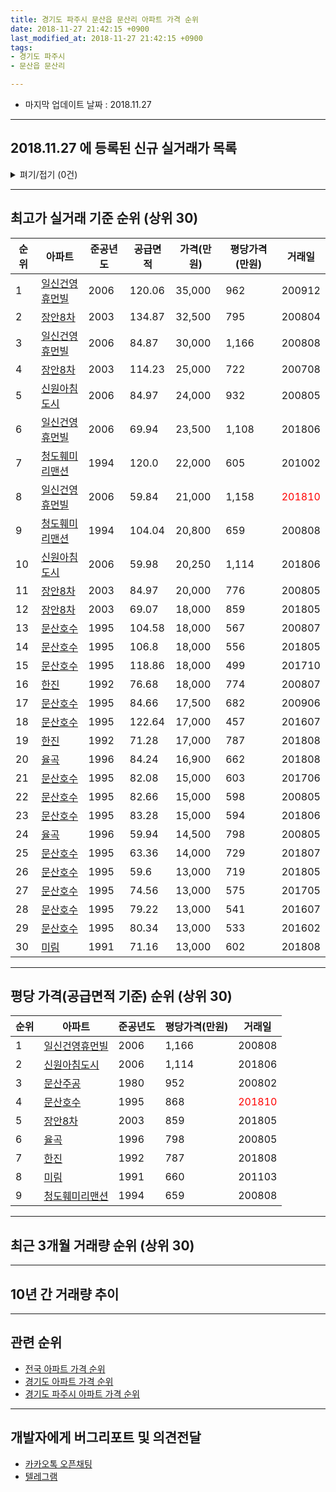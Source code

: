 ```yaml
---
title: 경기도 파주시 문산읍 문산리 아파트 가격 순위
date: 2018-11-27 21:42:15 +0900
last_modified_at: 2018-11-27 21:42:15 +0900
tags:
- 경기도 파주시
- 문산읍 문산리

---
```


* 마지막 업데이트 날짜 : 2018.11.27

---

## 2018.11.27 에 등록된 신규 실거래가 목록

<details>
<summary>펴기/접기 (0건)</summary>
<div markdown="1">

|아파트|준공년도|공급면적|가격(만원)|평당가격(만원)|거래일|
|---|---|---|---|---|---|
|없음||||||


</div>
</details>

---

## 최고가 실거래 기준 순위 (상위 30)


|순위|아파트|준공년도|공급면적|가격(만원)|평당가격(만원)|거래일|
|---|---|---|---|---|---|---|
|1|[일신건영휴먼빌](https://search.naver.com/search.naver?query=%EA%B2%BD%EA%B8%B0%EB%8F%84+%ED%8C%8C%EC%A3%BC%EC%8B%9C+%EB%AC%B8%EC%82%B0%EC%9D%8D+%EB%AC%B8%EC%82%B0%EB%A6%AC+%EC%9D%BC%EC%8B%A0%EA%B1%B4%EC%98%81%ED%9C%B4%EB%A8%BC%EB%B9%8C)|2006|120.06|35,000|962|200912|
|2|[장안8차](https://search.naver.com/search.naver?query=%EA%B2%BD%EA%B8%B0%EB%8F%84+%ED%8C%8C%EC%A3%BC%EC%8B%9C+%EB%AC%B8%EC%82%B0%EC%9D%8D+%EB%AC%B8%EC%82%B0%EB%A6%AC+%EC%9E%A5%EC%95%888%EC%B0%A8)|2003|134.87|32,500|795|200804|
|3|[일신건영휴먼빌](https://search.naver.com/search.naver?query=%EA%B2%BD%EA%B8%B0%EB%8F%84+%ED%8C%8C%EC%A3%BC%EC%8B%9C+%EB%AC%B8%EC%82%B0%EC%9D%8D+%EB%AC%B8%EC%82%B0%EB%A6%AC+%EC%9D%BC%EC%8B%A0%EA%B1%B4%EC%98%81%ED%9C%B4%EB%A8%BC%EB%B9%8C)|2006|84.87|30,000|1,166|200808|
|4|[장안8차](https://search.naver.com/search.naver?query=%EA%B2%BD%EA%B8%B0%EB%8F%84+%ED%8C%8C%EC%A3%BC%EC%8B%9C+%EB%AC%B8%EC%82%B0%EC%9D%8D+%EB%AC%B8%EC%82%B0%EB%A6%AC+%EC%9E%A5%EC%95%888%EC%B0%A8)|2003|114.23|25,000|722|200708|
|5|[신원아침도시](https://search.naver.com/search.naver?query=%EA%B2%BD%EA%B8%B0%EB%8F%84+%ED%8C%8C%EC%A3%BC%EC%8B%9C+%EB%AC%B8%EC%82%B0%EC%9D%8D+%EB%AC%B8%EC%82%B0%EB%A6%AC+%EC%8B%A0%EC%9B%90%EC%95%84%EC%B9%A8%EB%8F%84%EC%8B%9C)|2006|84.97|24,000|932|200805|
|6|[일신건영휴먼빌](https://search.naver.com/search.naver?query=%EA%B2%BD%EA%B8%B0%EB%8F%84+%ED%8C%8C%EC%A3%BC%EC%8B%9C+%EB%AC%B8%EC%82%B0%EC%9D%8D+%EB%AC%B8%EC%82%B0%EB%A6%AC+%EC%9D%BC%EC%8B%A0%EA%B1%B4%EC%98%81%ED%9C%B4%EB%A8%BC%EB%B9%8C)|2006|69.94|23,500|1,108|201806|
|7|[청도훼미리맨션](https://search.naver.com/search.naver?query=%EA%B2%BD%EA%B8%B0%EB%8F%84+%ED%8C%8C%EC%A3%BC%EC%8B%9C+%EB%AC%B8%EC%82%B0%EC%9D%8D+%EB%AC%B8%EC%82%B0%EB%A6%AC+%EC%B2%AD%EB%8F%84%ED%9B%BC%EB%AF%B8%EB%A6%AC%EB%A7%A8%EC%85%98)|1994|120.0|22,000|605|201002|
|8|[일신건영휴먼빌](https://search.naver.com/search.naver?query=%EA%B2%BD%EA%B8%B0%EB%8F%84+%ED%8C%8C%EC%A3%BC%EC%8B%9C+%EB%AC%B8%EC%82%B0%EC%9D%8D+%EB%AC%B8%EC%82%B0%EB%A6%AC+%EC%9D%BC%EC%8B%A0%EA%B1%B4%EC%98%81%ED%9C%B4%EB%A8%BC%EB%B9%8C)|2006|59.84|21,000|1,158|<span style="color:red">201810</span>|
|9|[청도훼미리맨션](https://search.naver.com/search.naver?query=%EA%B2%BD%EA%B8%B0%EB%8F%84+%ED%8C%8C%EC%A3%BC%EC%8B%9C+%EB%AC%B8%EC%82%B0%EC%9D%8D+%EB%AC%B8%EC%82%B0%EB%A6%AC+%EC%B2%AD%EB%8F%84%ED%9B%BC%EB%AF%B8%EB%A6%AC%EB%A7%A8%EC%85%98)|1994|104.04|20,800|659|200808|
|10|[신원아침도시](https://search.naver.com/search.naver?query=%EA%B2%BD%EA%B8%B0%EB%8F%84+%ED%8C%8C%EC%A3%BC%EC%8B%9C+%EB%AC%B8%EC%82%B0%EC%9D%8D+%EB%AC%B8%EC%82%B0%EB%A6%AC+%EC%8B%A0%EC%9B%90%EC%95%84%EC%B9%A8%EB%8F%84%EC%8B%9C)|2006|59.98|20,250|1,114|201806|
|11|[장안8차](https://search.naver.com/search.naver?query=%EA%B2%BD%EA%B8%B0%EB%8F%84+%ED%8C%8C%EC%A3%BC%EC%8B%9C+%EB%AC%B8%EC%82%B0%EC%9D%8D+%EB%AC%B8%EC%82%B0%EB%A6%AC+%EC%9E%A5%EC%95%888%EC%B0%A8)|2003|84.97|20,000|776|200805|
|12|[장안8차](https://search.naver.com/search.naver?query=%EA%B2%BD%EA%B8%B0%EB%8F%84+%ED%8C%8C%EC%A3%BC%EC%8B%9C+%EB%AC%B8%EC%82%B0%EC%9D%8D+%EB%AC%B8%EC%82%B0%EB%A6%AC+%EC%9E%A5%EC%95%888%EC%B0%A8)|2003|69.07|18,000|859|201805|
|13|[문산호수](https://search.naver.com/search.naver?query=%EA%B2%BD%EA%B8%B0%EB%8F%84+%ED%8C%8C%EC%A3%BC%EC%8B%9C+%EB%AC%B8%EC%82%B0%EC%9D%8D+%EB%AC%B8%EC%82%B0%EB%A6%AC+%EB%AC%B8%EC%82%B0%ED%98%B8%EC%88%98)|1995|104.58|18,000|567|200807|
|14|[문산호수](https://search.naver.com/search.naver?query=%EA%B2%BD%EA%B8%B0%EB%8F%84+%ED%8C%8C%EC%A3%BC%EC%8B%9C+%EB%AC%B8%EC%82%B0%EC%9D%8D+%EB%AC%B8%EC%82%B0%EB%A6%AC+%EB%AC%B8%EC%82%B0%ED%98%B8%EC%88%98)|1995|106.8|18,000|556|201805|
|15|[문산호수](https://search.naver.com/search.naver?query=%EA%B2%BD%EA%B8%B0%EB%8F%84+%ED%8C%8C%EC%A3%BC%EC%8B%9C+%EB%AC%B8%EC%82%B0%EC%9D%8D+%EB%AC%B8%EC%82%B0%EB%A6%AC+%EB%AC%B8%EC%82%B0%ED%98%B8%EC%88%98)|1995|118.86|18,000|499|201710|
|16|[한진](https://search.naver.com/search.naver?query=%EA%B2%BD%EA%B8%B0%EB%8F%84+%ED%8C%8C%EC%A3%BC%EC%8B%9C+%EB%AC%B8%EC%82%B0%EC%9D%8D+%EB%AC%B8%EC%82%B0%EB%A6%AC+%ED%95%9C%EC%A7%84)|1992|76.68|18,000|774|200807|
|17|[문산호수](https://search.naver.com/search.naver?query=%EA%B2%BD%EA%B8%B0%EB%8F%84+%ED%8C%8C%EC%A3%BC%EC%8B%9C+%EB%AC%B8%EC%82%B0%EC%9D%8D+%EB%AC%B8%EC%82%B0%EB%A6%AC+%EB%AC%B8%EC%82%B0%ED%98%B8%EC%88%98)|1995|84.66|17,500|682|200906|
|18|[문산호수](https://search.naver.com/search.naver?query=%EA%B2%BD%EA%B8%B0%EB%8F%84+%ED%8C%8C%EC%A3%BC%EC%8B%9C+%EB%AC%B8%EC%82%B0%EC%9D%8D+%EB%AC%B8%EC%82%B0%EB%A6%AC+%EB%AC%B8%EC%82%B0%ED%98%B8%EC%88%98)|1995|122.64|17,000|457|201607|
|19|[한진](https://search.naver.com/search.naver?query=%EA%B2%BD%EA%B8%B0%EB%8F%84+%ED%8C%8C%EC%A3%BC%EC%8B%9C+%EB%AC%B8%EC%82%B0%EC%9D%8D+%EB%AC%B8%EC%82%B0%EB%A6%AC+%ED%95%9C%EC%A7%84)|1992|71.28|17,000|787|201808|
|20|[율곡](https://search.naver.com/search.naver?query=%EA%B2%BD%EA%B8%B0%EB%8F%84+%ED%8C%8C%EC%A3%BC%EC%8B%9C+%EB%AC%B8%EC%82%B0%EC%9D%8D+%EB%AC%B8%EC%82%B0%EB%A6%AC+%EC%9C%A8%EA%B3%A1)|1996|84.24|16,900|662|201808|
|21|[문산호수](https://search.naver.com/search.naver?query=%EA%B2%BD%EA%B8%B0%EB%8F%84+%ED%8C%8C%EC%A3%BC%EC%8B%9C+%EB%AC%B8%EC%82%B0%EC%9D%8D+%EB%AC%B8%EC%82%B0%EB%A6%AC+%EB%AC%B8%EC%82%B0%ED%98%B8%EC%88%98)|1995|82.08|15,000|603|201706|
|22|[문산호수](https://search.naver.com/search.naver?query=%EA%B2%BD%EA%B8%B0%EB%8F%84+%ED%8C%8C%EC%A3%BC%EC%8B%9C+%EB%AC%B8%EC%82%B0%EC%9D%8D+%EB%AC%B8%EC%82%B0%EB%A6%AC+%EB%AC%B8%EC%82%B0%ED%98%B8%EC%88%98)|1995|82.66|15,000|598|200805|
|23|[문산호수](https://search.naver.com/search.naver?query=%EA%B2%BD%EA%B8%B0%EB%8F%84+%ED%8C%8C%EC%A3%BC%EC%8B%9C+%EB%AC%B8%EC%82%B0%EC%9D%8D+%EB%AC%B8%EC%82%B0%EB%A6%AC+%EB%AC%B8%EC%82%B0%ED%98%B8%EC%88%98)|1995|83.28|15,000|594|201806|
|24|[율곡](https://search.naver.com/search.naver?query=%EA%B2%BD%EA%B8%B0%EB%8F%84+%ED%8C%8C%EC%A3%BC%EC%8B%9C+%EB%AC%B8%EC%82%B0%EC%9D%8D+%EB%AC%B8%EC%82%B0%EB%A6%AC+%EC%9C%A8%EA%B3%A1)|1996|59.94|14,500|798|200805|
|25|[문산호수](https://search.naver.com/search.naver?query=%EA%B2%BD%EA%B8%B0%EB%8F%84+%ED%8C%8C%EC%A3%BC%EC%8B%9C+%EB%AC%B8%EC%82%B0%EC%9D%8D+%EB%AC%B8%EC%82%B0%EB%A6%AC+%EB%AC%B8%EC%82%B0%ED%98%B8%EC%88%98)|1995|63.36|14,000|729|201807|
|26|[문산호수](https://search.naver.com/search.naver?query=%EA%B2%BD%EA%B8%B0%EB%8F%84+%ED%8C%8C%EC%A3%BC%EC%8B%9C+%EB%AC%B8%EC%82%B0%EC%9D%8D+%EB%AC%B8%EC%82%B0%EB%A6%AC+%EB%AC%B8%EC%82%B0%ED%98%B8%EC%88%98)|1995|59.6|13,000|719|201805|
|27|[문산호수](https://search.naver.com/search.naver?query=%EA%B2%BD%EA%B8%B0%EB%8F%84+%ED%8C%8C%EC%A3%BC%EC%8B%9C+%EB%AC%B8%EC%82%B0%EC%9D%8D+%EB%AC%B8%EC%82%B0%EB%A6%AC+%EB%AC%B8%EC%82%B0%ED%98%B8%EC%88%98)|1995|74.56|13,000|575|201705|
|28|[문산호수](https://search.naver.com/search.naver?query=%EA%B2%BD%EA%B8%B0%EB%8F%84+%ED%8C%8C%EC%A3%BC%EC%8B%9C+%EB%AC%B8%EC%82%B0%EC%9D%8D+%EB%AC%B8%EC%82%B0%EB%A6%AC+%EB%AC%B8%EC%82%B0%ED%98%B8%EC%88%98)|1995|79.22|13,000|541|201607|
|29|[문산호수](https://search.naver.com/search.naver?query=%EA%B2%BD%EA%B8%B0%EB%8F%84+%ED%8C%8C%EC%A3%BC%EC%8B%9C+%EB%AC%B8%EC%82%B0%EC%9D%8D+%EB%AC%B8%EC%82%B0%EB%A6%AC+%EB%AC%B8%EC%82%B0%ED%98%B8%EC%88%98)|1995|80.34|13,000|533|201602|
|30|[미림](https://search.naver.com/search.naver?query=%EA%B2%BD%EA%B8%B0%EB%8F%84+%ED%8C%8C%EC%A3%BC%EC%8B%9C+%EB%AC%B8%EC%82%B0%EC%9D%8D+%EB%AC%B8%EC%82%B0%EB%A6%AC+%EB%AF%B8%EB%A6%BC)|1991|71.16|13,000|602|201808|


---

## 평당 가격(공급면적 기준) 순위 (상위 30)


|순위|아파트|준공년도|평당가격(만원)|거래일|
|---|---|---|---|---|
|1|[일신건영휴먼빌](https://search.naver.com/search.naver?query=%EA%B2%BD%EA%B8%B0%EB%8F%84+%ED%8C%8C%EC%A3%BC%EC%8B%9C+%EB%AC%B8%EC%82%B0%EC%9D%8D+%EB%AC%B8%EC%82%B0%EB%A6%AC+%EC%9D%BC%EC%8B%A0%EA%B1%B4%EC%98%81%ED%9C%B4%EB%A8%BC%EB%B9%8C)|2006|1,166|200808|
|2|[신원아침도시](https://search.naver.com/search.naver?query=%EA%B2%BD%EA%B8%B0%EB%8F%84+%ED%8C%8C%EC%A3%BC%EC%8B%9C+%EB%AC%B8%EC%82%B0%EC%9D%8D+%EB%AC%B8%EC%82%B0%EB%A6%AC+%EC%8B%A0%EC%9B%90%EC%95%84%EC%B9%A8%EB%8F%84%EC%8B%9C)|2006|1,114|201806|
|3|[문산주공](https://search.naver.com/search.naver?query=%EA%B2%BD%EA%B8%B0%EB%8F%84+%ED%8C%8C%EC%A3%BC%EC%8B%9C+%EB%AC%B8%EC%82%B0%EC%9D%8D+%EB%AC%B8%EC%82%B0%EB%A6%AC+%EB%AC%B8%EC%82%B0%EC%A3%BC%EA%B3%B5)|1980|952|200802|
|4|[문산호수](https://search.naver.com/search.naver?query=%EA%B2%BD%EA%B8%B0%EB%8F%84+%ED%8C%8C%EC%A3%BC%EC%8B%9C+%EB%AC%B8%EC%82%B0%EC%9D%8D+%EB%AC%B8%EC%82%B0%EB%A6%AC+%EB%AC%B8%EC%82%B0%ED%98%B8%EC%88%98)|1995|868|<span style="color:red">201810</span>|
|5|[장안8차](https://search.naver.com/search.naver?query=%EA%B2%BD%EA%B8%B0%EB%8F%84+%ED%8C%8C%EC%A3%BC%EC%8B%9C+%EB%AC%B8%EC%82%B0%EC%9D%8D+%EB%AC%B8%EC%82%B0%EB%A6%AC+%EC%9E%A5%EC%95%888%EC%B0%A8)|2003|859|201805|
|6|[율곡](https://search.naver.com/search.naver?query=%EA%B2%BD%EA%B8%B0%EB%8F%84+%ED%8C%8C%EC%A3%BC%EC%8B%9C+%EB%AC%B8%EC%82%B0%EC%9D%8D+%EB%AC%B8%EC%82%B0%EB%A6%AC+%EC%9C%A8%EA%B3%A1)|1996|798|200805|
|7|[한진](https://search.naver.com/search.naver?query=%EA%B2%BD%EA%B8%B0%EB%8F%84+%ED%8C%8C%EC%A3%BC%EC%8B%9C+%EB%AC%B8%EC%82%B0%EC%9D%8D+%EB%AC%B8%EC%82%B0%EB%A6%AC+%ED%95%9C%EC%A7%84)|1992|787|201808|
|8|[미림](https://search.naver.com/search.naver?query=%EA%B2%BD%EA%B8%B0%EB%8F%84+%ED%8C%8C%EC%A3%BC%EC%8B%9C+%EB%AC%B8%EC%82%B0%EC%9D%8D+%EB%AC%B8%EC%82%B0%EB%A6%AC+%EB%AF%B8%EB%A6%BC)|1991|660|201103|
|9|[청도훼미리맨션](https://search.naver.com/search.naver?query=%EA%B2%BD%EA%B8%B0%EB%8F%84+%ED%8C%8C%EC%A3%BC%EC%8B%9C+%EB%AC%B8%EC%82%B0%EC%9D%8D+%EB%AC%B8%EC%82%B0%EB%A6%AC+%EC%B2%AD%EB%8F%84%ED%9B%BC%EB%AF%B8%EB%A6%AC%EB%A7%A8%EC%85%98)|1994|659|200808|


---

## 최근 3개월 거래량 순위 (상위 30)


<div style="width:100%;">
    <canvas id="deal_count_ranking" height="78"></canvas>
</div>


<script>
new Chart(document.getElementById("deal_count_ranking"), {
    type: 'horizontalBar',
    data: {
        labels: ['신원아침도시', '일신건영휴먼빌', '문산호수', '문산주공', '장안8차', '한진'],
        datasets: [{
            label: '실거래 수',
            data: [9, 8, 2, 2, 1, 1],
            borderColor: "rgba(255, 0, 128, 1)",
            backgroundColor: "rgba(255, 0, 128, 0.5)",
            fill: false,
        }]
    },
    options: {
        responsive: true,
        title: {
            display: true,
            text: '최근 3개월 거래량 순위'
        },
        tooltips: {
            mode: 'index',
            intersect: false,
            callbacks: {
                title: function(tooltipItems, data) {
                    return "실거래 수:";
                },
                label: function(tooltipItem, data) {
                    return data.labels[tooltipItem.index] + ": " + tooltipItem.xLabel;
                }
            }
        },
        hover: {
            mode: 'nearest',
            intersect: true
        },
        scales: {
            xAxes: [{
                display: true,
                scaleLabel: {
                    display: true,
                    labelString: '실거래 수'
                },
                ticks: {
                    suggestedMin: 0,
                }
            }],
            yAxes: [{
                display: true,
                ticks: {
                    autoSkip: false,
                    callback: function(value, index, values) {
                        if (value.length > 10)
                            return value.substr(0, 8) + "...";
                        else
                            return value;
                    }
                },
                scaleLabel: {
                    display: false,
                }
            }]
        }
    }
});

</script>


---

## 10년 간 거래량 추이


<div style="width:100%;">
    <canvas id="deal_progress" height="300"></canvas>
</div>

<script>
new Chart(document.getElementById("deal_progress"), {
    type: 'line',
    data: {
        labels: ['200811','200812','200901','200902','200903','200904','200905','200906','200907','200908','200909','200910','200911','200912','201001','201002','201003','201004','201005','201006','201007','201008','201009','201010','201011','201012','201101','201102','201103','201104','201105','201106','201107','201108','201109','201110','201111','201112','201201','201202','201203','201204','201205','201206','201207','201208','201209','201210','201211','201212','201301','201302','201303','201304','201305','201306','201307','201308','201309','201310','201311','201312','201401','201402','201403','201404','201405','201406','201407','201408','201409','201410','201411','201412','201501','201502','201503','201504','201505','201506','201507','201508','201509','201510','201511','201512','201601','201602','201603','201604','201605','201606','201607','201608','201609','201610','201611','201612','201701','201702','201703','201704','201705','201706','201707','201708','201709','201710','201711','201712','201801','201802','201803','201804','201805','201806','201807','201808','201809','201810','201811'],
        datasets: [{
            label: '실거래 수',
            pointRadius: 1,
            data: [1, 1, 3, 3, 7, 8, 7, 15, 11, 9, 27, 10, 3, 10, 10, 3, 6, 4, 3, 6, 3, 6, 3, 3, 7, 4, 9, 6, 13, 14, 13, 10, 10, 26, 12, 12, 11, 9, 8, 5, 11, 7, 8, 9, 11, 4, 9, 12, 12, 13, 2, 15, 17, 18, 24, 18, 8, 12, 37, 33, 18, 10, 13, 26, 15, 13, 5, 14, 20, 12, 14, 26, 10, 11, 12, 10, 19, 26, 18, 25, 16, 15, 21, 25, 13, 14, 17, 16, 19, 17, 21, 32, 30, 25, 13, 29, 12, 17, 8, 22, 13, 26, 26, 18, 19, 20, 13, 18, 13, 8, 14, 13, 18, 12, 29, 15, 12, 9, 8, 13, 2],
            borderColor: "rgba(255, 201, 14, 1)",
            backgroundColor: "rgba(255, 201, 14, 0.5)",
            fill: true,
        }]
    },
    options: {
        responsive: true,
        title: {
            display: true,
            text: '10년간 거래량 추이'
        },
        tooltips: {
            mode: 'index',
            intersect: false,
        },
        hover: {
            mode: 'nearest',
            intersect: true
        },
        scales: {
            xAxes: [{
                display: true,
                scaleLabel: {
                    display: true,
                    labelString: '년/월'
                }
            }],
            yAxes: [{
                display: true,
                ticks: {
                    suggestedMin: 0,
                },
                scaleLabel: {
                    display: true,
                    labelString: '실거래 수'
                }
            }]
        }
    }
});

</script>


---

## 관련 순위

- [전국 아파트 가격 순위](https://inasie.github.io/apt-ranking/전국)
- [경기도 아파트 가격 순위](https://inasie.github.io/apt-ranking/경기도)
- [경기도 파주시 아파트 가격 순위](https://inasie.github.io/apt-ranking/경기도-파주시)


---

## 개발자에게 버그리포트 및 의견전달

- [카카오톡 오픈채팅](https://open.kakao.com/o/gLJUAP4)
- [텔레그램](https://t.me/inasie)

